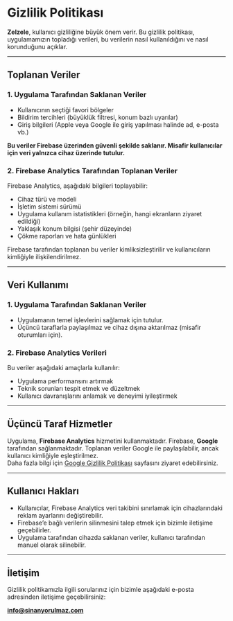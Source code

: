 # Gizlilik Politikası

**Zelzele**, kullanıcı gizliliğine büyük önem verir. Bu gizlilik politikası, uygulamamızın topladığı verileri, bu verilerin nasıl kullanıldığını ve nasıl korunduğunu açıklar.

---

## Toplanan Veriler

### 1. **Uygulama Tarafından Saklanan Veriler**
- Kullanıcının seçtiği favori bölgeler  
- Bildirim tercihleri (büyüklük filtresi, konum bazlı uyarılar)  
- Giriş bilgileri (Apple veya Google ile giriş yapılması halinde ad, e-posta vb.)

**Bu veriler Firebase üzerinden güvenli şekilde saklanır. Misafir kullanıcılar için veri yalnızca cihaz üzerinde tutulur.**

### 2. **Firebase Analytics Tarafından Toplanan Veriler**
Firebase Analytics, aşağıdaki bilgileri toplayabilir:

- Cihaz türü ve modeli  
- İşletim sistemi sürümü  
- Uygulama kullanım istatistikleri (örneğin, hangi ekranların ziyaret edildiği)  
- Yaklaşık konum bilgisi (şehir düzeyinde)  
- Çökme raporları ve hata günlükleri  

Firebase tarafından toplanan bu veriler kimliksizleştirilir ve kullanıcıların kimliğiyle ilişkilendirilmez.

---

## Veri Kullanımı

### 1. **Uygulama Tarafından Saklanan Veriler**
- Uygulamanın temel işlevlerini sağlamak için tutulur.  
- Üçüncü taraflarla paylaşılmaz ve cihaz dışına aktarılmaz (misafir oturumları için).  

### 2. **Firebase Analytics Verileri**
Bu veriler aşağıdaki amaçlarla kullanılır:

- Uygulama performansını artırmak  
- Teknik sorunları tespit etmek ve düzeltmek  
- Kullanıcı davranışlarını anlamak ve deneyimi iyileştirmek  

---

## Üçüncü Taraf Hizmetler

Uygulama, **Firebase Analytics** hizmetini kullanmaktadır. Firebase, **Google** tarafından sağlanmaktadır. Toplanan veriler Google ile paylaşılabilir, ancak kullanıcı kimliğiyle eşleştirilmez.  
Daha fazla bilgi için [Google Gizlilik Politikası](https://policies.google.com/privacy) sayfasını ziyaret edebilirsiniz.

---

## Kullanıcı Hakları

- Kullanıcılar, Firebase Analytics veri takibini sınırlamak için cihazlarındaki reklam ayarlarını değiştirebilir.  
- Firebase’e bağlı verilerin silinmesini talep etmek için bizimle iletişime geçebilirler.  
- Uygulama tarafından cihazda saklanan veriler, kullanıcı tarafından manuel olarak silinebilir.  

---

## İletişim

Gizlilik politikamızla ilgili sorularınız için bizimle aşağıdaki e-posta adresinden iletişime geçebilirsiniz:

**info@sinanyorulmaz.com**
